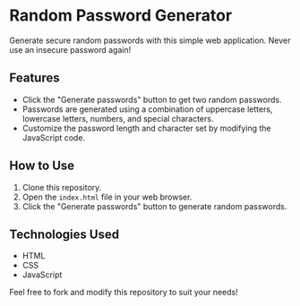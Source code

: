 # Random Password Generator

Generate secure random passwords with this simple web application. Never use an insecure password again!

## Features
- Click the "Generate passwords" button to get two random passwords.
- Passwords are generated using a combination of uppercase letters, lowercase letters, numbers, and special characters.
- Customize the password length and character set by modifying the JavaScript code.

## How to Use
1. Clone this repository.
2. Open the `index.html` file in your web browser.
3. Click the "Generate passwords" button to generate random passwords.

## Technologies Used
- HTML
- CSS
- JavaScript

Feel free to fork and modify this repository to suit your needs!
